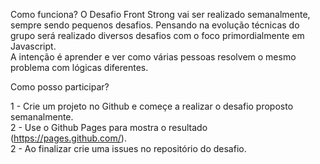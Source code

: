 Como funciona?
O Desafio Front Strong vai ser realizado semanalmente, sempre sendo pequenos desafios.
Pensando na evolução técnicas do grupo será realizado diversos desafios com o foco primordialmente em Javascript.
<br>
A intenção é aprender e ver como várias pessoas resolvem o mesmo problema com lógicas diferentes.
<br>

Como posso participar? 

1 - Crie um projeto no Github e começe a realizar o desafio proposto semanalmente.<br>
2 - Use o Github Pages para mostra o resultado (https://pages.github.com/).<br>
2 - Ao finalizar crie uma issues no repositório do desafio. 


